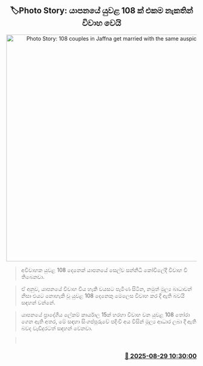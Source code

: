 <p align='center'><b><h2 align='center' title='Photo Story: 108 couples in Jaffna get married with the same auspicious sign'>🏷Photo Story: යාපනයේ යුවළ 108 ක් එකම නැකතින් විවාහ වෙයි</h2></b></p>
<p align='center'><img src='https://helakuru.sgp1.cdn.digitaloceanspaces.com/esana/images/lib/jaffna-jkl.jpg' width='600' alt='Photo Story: 108 couples in Jaffna get married with the same auspicious sign'></p>

> අවිවාහක යුවළ 108 දෙනෙක් යාපනයේ සෙල්ව සන්නිධි කෝවිලේදී විවාහ වී තිබෙනවා.

> ඒ අනුව, යාපනයේ විවාහ විය හැකි වයසට පැමිණ සිටින, නමුත් මූල්‍ය බාධාවන් නිසා එයට නොහැකි වූ යුවළ 108 දෙනෙකු මෙලෙස විවාහ කර දී ඇති බවයි සඳහන් වන්නේ.

> යාපනයේ ප්‍රාදේශීය ලේකම් කාර්යාල 15ක් හරහා විවාහ වන යුවළ 108 තෝරා ගෙන ඇති අතර, මේ සඳහා සිංගප්පූරුවේ පදිංචි අය විසින් මූල්‍ය ආධාර ලබා දී ඇති බවද වැඩිදුරටත් සඳහන් වෙනවා.

>  



<h3 align='right'><a href='https://www.helakuru.lk/esana/p/113178/'>📅 2025-08-29 10:30:00</a></h3>

